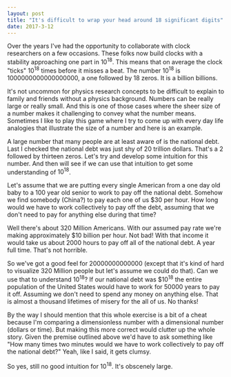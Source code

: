 ```yaml
---
layout: post
title: "It's difficult to wrap your head around 18 significant digits"
date: 2017-3-12
---
```


Over the years I've had the opportunity to collaborate with clock researchers on
a few occasions. These folks now build clocks with a stability approaching one
part in $10^{18}$. This means that on average the clock "ticks" $10^{18}$ times
before it misses a beat. The number $10^{18}$ is $1 000 000 000 000 000 000$, a
one followed by 18 zeros. It is a billion billions.

It's not uncommon for physics research concepts to be difficult to explain to
family and friends without a physics background. Numbers can be really large or
really small. And this is one of those cases where the sheer size of a number
makes it challenging to convey what the number means. Sometimes I like to play
this game where I try to come up with every day life analogies that illustrate
the size of a number and here is an example.

A large number that many people are at least aware of is the national debt. Last
I checked the national debt was just shy of 20 trillion dollars. That's a 2
followed by thirteen zeros. Let's try and develop some intuition for this
number. And then will see if we can use that intuition to get some understanding
of $10^{18}$.

Let's assume that we are putting every single American from a one day old baby
to a 100 year old senior to work to pay off the national debt. Somehow we find
somebody (China?) to pay each one of us $30 per hour. How long would we have to
work collectively to pay off the debt, assuming that we don't need to pay for
anything else during that time?

Well there's about 320 Million Americans. With our assumed pay rate we're making
approximately $10 billion per hour. Not bad! With that income it would take us
about 2000 hours to pay off all of the national debt. A year full time. That's
not horrible.

So we've got a good feel for $20 000 000 000 000$ (except that it's kind of hard
to visualize 320 Million people but let's assume we could do that). Can we use
that to understand $10^18$? If our national debt was $\$10^{18}$ the entire
population of the United States would have to work for $50 000$ years to pay it
off. Assuming we don't need to spend any money on anything else. That is almost
a thousand lifetimes of misery for the all of us. No thanks!

By the way I should mention that this whole exercise is a bit of a cheat because
I'm comparing a dimensionless number with a dimensional number (dollars or
time). But making this more correct would clutter up the whole story. Given the
premise outlined above we'd have to ask something like "How many times two
minutes would we have to work collectively to pay off the national debt?" Yeah,
like I said, it gets clumsy.

So yes, still no good intuition for $10^{18}$. It's obscenely large.
